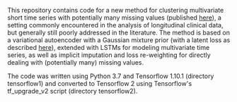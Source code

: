 This repository contains code for a new method for clustering multivariate short time series with potentially many missing values (published [here](https://academic.oup.com/gigascience/article/8/11/giz134/5626377)), a setting commonly encountered in the analysis of longitudinal clinical data, but generally still poorly addressed in the literature. The method is based on a variational autoencoder with a Gaussian mixture prior (with a latent loss as described [here](https://arxiv.org/abs/1611.05148)), extended with LSTMs for modeling multivariate time series, as well as implicit imputation and loss re-weighting for directly dealing with (potentially many) missing values.

The code was written using Python 3.7 and Tensorflow 1.10.1 (directory tensorflow1) and converted to Tensorflow 2 using Tensorflow's tf_upgrade_v2 script (directory tensorflow2).